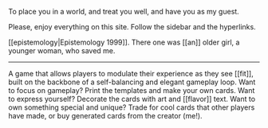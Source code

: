 To place you in a world, and treat you well, and have you as my guest.

Please, enjoy everything on this site. Follow the sidebar and the hyperlinks.

[[epistemology|Epistemology 1999]]. There one was [[an]] older girl, a younger woman, who saved me.

* * *
A game that allows players to modulate their experience as they see [[fit]], built on the backbone of a self-balancing and elegant gameplay loop. Want to focus on gameplay? Print the templates and make your own cards. Want to express yourself? Decorate the cards with art and [[flavor]] text. Want to own something special and unique? Trade for cool cards that other players have made, or buy generated cards from the creator (me!).